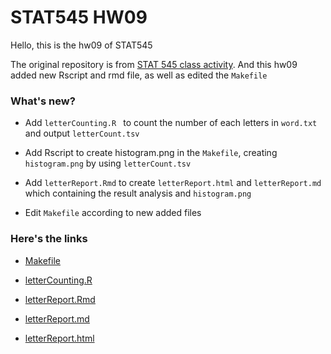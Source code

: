 STAT545 HW09
=============
Hello, this is the hw09 of STAT545

The original repository is from [STAT 545 class activity](https://github.com/STAT545-UBC/make-activity). And this hw09 added new Rscript and rmd file, as well as edited the `Makefile`

### What's new?

- Add `letterCounting.R ` to count the number of each letters in `word.txt` and output `letterCount.tsv`

- Add Rscript to create histogram.png in the `Makefile`, creating `histogram.png` by using `letterCount.tsv`

- Add `letterReport.Rmd` to create `letterReport.html` and `letterReport.md` which containing the result analysis and  `histogram.png`

- Edit `Makefile` according to new added files

### Here's the links

- [Makefile](https://github.com/STAT545-UBC-students/hw09-liming17/blob/master/Makefile)

- [letterCounting.R](https://github.com/STAT545-UBC-students/hw09-liming17/blob/master/letterCounting.R)

- [letterReport.Rmd](https://github.com/STAT545-UBC-students/hw09-liming17/blob/master/letterReport.Rmd)

- [letterReport.md](https://github.com/STAT545-UBC-students/hw09-liming17/blob/master/letterReport.md)

- [letterReport.html](https://htmlpreview.github.io/?https://github.com/STAT545-UBC-students/hw09-liming17/blob/master/letterReport.html)
